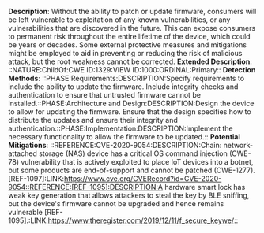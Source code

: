 **Description**: Without the ability to patch or update firmware, consumers will be left vulnerable to exploitation of any known vulnerabilities, or any vulnerabilities that are discovered in the future. This can expose consumers to permanent risk throughout the entire lifetime of the device, which could be years or decades. Some external protective measures and mitigations might be employed to aid in preventing or reducing the risk of malicious attack, but the root weakness cannot be corrected.
**Extended Description**: ::NATURE:ChildOf:CWE ID:1329:VIEW ID:1000:ORDINAL:Primary::
**Detection Methods**: ::PHASE:Requirements:DESCRIPTION:Specify requirements to include the ability to update the firmware. Include integrity checks and authentication to ensure that untrusted firmware cannot be installed.::PHASE:Architecture and Design:DESCRIPTION:Design the device to allow for updating the firmware. Ensure that the design specifies how to distribute the updates and ensure their integrity and authentication.::PHASE:Implementation:DESCRIPTION:Implement the necessary functionality to allow the firmware to be updated.::
**Potential Mitigations**: ::REFERENCE:CVE-2020-9054:DESCRIPTION:Chain: network-attached storage (NAS) device has a critical OS command injection (CWE-78) vulnerability that is actively exploited to place IoT devices into a botnet, but some products are end-of-support and cannot be patched (CWE-1277). [REF-1097]:LINK:https://www.cve.org/CVERecord?id=CVE-2020-9054::REFERENCE:[REF-1095]:DESCRIPTION:A hardware smart lock has weak key generation that allows attackers to steal the key by BLE sniffing, but the device's firmware cannot be upgraded and hence remains vulnerable [REF-1095].:LINK:https://www.theregister.com/2019/12/11/f_secure_keywe/::